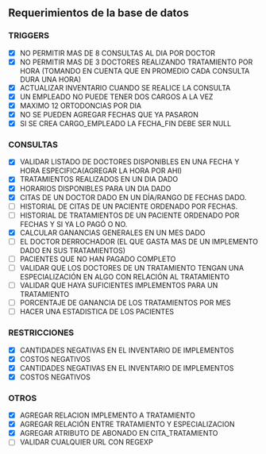 ﻿## Requerimientos de la base de datos

### TRIGGERS
- [x]	NO PERMITIR MAS DE 8 CONSULTAS AL DIA POR DOCTOR
- [x]	NO PERMITIR MAS DE 3 DOCTORES REALIZANDO TRATAMIENTO POR HORA (TOMANDO EN CUENTA
	QUE EN PROMEDIO CADA CONSULTA DURA UNA HORA)
- [x]	ACTUALIZAR INVENTARIO  CUANDO SE REALICE LA CONSULTA
- [x]	UN EMPLEADO NO PUEDE TENER DOS CARGOS A LA VEZ
- [x]	MAXIMO 12 ORTODONCIAS POR DIA
- [x]	NO SE PUEDEN AGREGAR FECHAS QUE YA PASARON
- [x]	SI SE CREA CARGO_EMPLEADO LA FECHA_FIN DEBE SER NULL

### CONSULTAS
- [x]	VALIDAR LISTADO DE DOCTORES DISPONIBLES EN UNA FECHA Y HORA ESPECIFICA(AGREGAR LA HORA POR AHI)
- [x]	TRATAMIENTOS REALIZADOS EN UN DIA DADO
- [x]	HORARIOS DISPONIBLES PARA UN DIA DADO
- [x] CITAS DE UN DOCTOR DADO EN UN DÍA/RANGO DE FECHAS DADO.
- [ ] HISTORIAL DE CITAS DE UN PACIENTE ORDENADO POR FECHAS.
- [ ] HISTORIAL DE TRATAMIENTOS DE UN PACIENTE ORDENADO POR FECHAS Y SI YA LO PAGÓ O NO.
- [x]	CALCULAR GANANCIAS GENERALES EN UN MES DADO
- [ ]	EL DOCTOR DERROCHADOR (EL QUE GASTA MAS DE UN IMPLEMENTO DADO EN SUS TRATAMIENTOS)
- [ ]	PACIENTES QUE NO HAN PAGADO COMPLETO
- [ ]	VALIDAR QUE LOS DOCTORES DE UN TRATAMIENTO TENGAN UNA ESPECIALIZACIÓN EN ALGO CON RELACIÓN AL TRATAMIENTO
- [ ]	VALIDAR QUE HAYA SUFICIENTES IMPLEMENTOS PARA UN TRATAMIENTO
- [ ]	PORCENTAJE DE GANANCIA DE LOS TRATAMIENTOS POR MES
- [ ]	HACER UNA ESTADISTICA DE LOS PACIENTES

### RESTRICCIONES
- [x]	CANTIDADES NEGATIVAS EN EL INVENTARIO DE IMPLEMENTOS
- [x]	COSTOS NEGATIVOS
- [x]	CANTIDADES NEGATIVAS EN EL INVENTARIO DE IMPLEMENTOS
- [x]	COSTOS NEGATIVOS

### OTROS
- [x]	AGREGAR RELACION IMPLEMENTO A TRATAMIENTO
- [x]	AGREGAR RELACIÓN ENTRE TRATAMIENTO Y ESPECIALIZACION
- [x]	AGREGAR ATRIBUTO DE ABONADO EN CITA_TRATAMIENTO
- [ ]	VALIDAR CUALQUIER URL CON REGEXP
